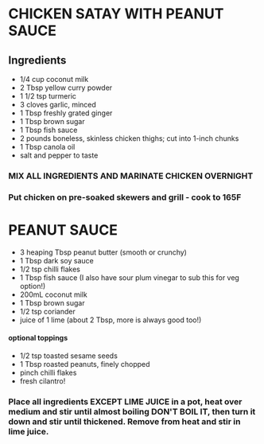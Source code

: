 # CHICKEN SATAY WITH PEANUT SAUCE

## Ingredients
- 1/4 cup coconut milk
- 2 Tbsp yellow curry powder
- 1 1/2 tsp turmeric
- 3 cloves garlic, minced
- 1 Tbsp freshly grated ginger
- 1 Tbsp brown sugar
- 1 Tbsp fish sauce
- 2 pounds boneless, skinless chicken thighs; cut into 1-inch chunks
- 1 Tbsp canola oil
- salt and pepper to taste

### MIX ALL INGREDIENTS AND MARINATE CHICKEN OVERNIGHT 
### Put chicken on pre-soaked skewers and grill - cook to 165F 

# PEANUT SAUCE

- 3 heaping Tbsp peanut butter (smooth or crunchy)
- 1 Tbsp dark soy sauce
- 1/2 tsp chilli flakes
- 1 Tbsp fish sauce (I also have sour plum vinegar to sub this for veg option!)
- 200mL coconut milk
- 1 Tbsp brown sugar
- 1/2 tsp coriander
- juice of 1 lime (about 2 Tbsp, more is always good too!)
#### optional toppings
- 1/2 tsp toasted sesame seeds
- 1 Tbsp roasted peanuts, finely chopped
- pinch chilli flakes
- fresh cilantro!

### Place all ingredients EXCEPT LIME JUICE in a pot, heat over medium and stir until almost boiling DON'T BOIL IT, then turn it down and stir until thickened. Remove from heat and stir in lime juice.
